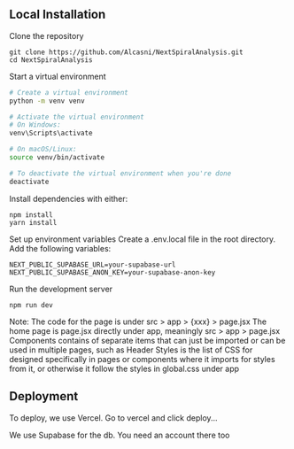 ## Local Installation

Clone the repository

```
git clone https://github.com/Alcasni/NextSpiralAnalysis.git
cd NextSpiralAnalysis
```

Start a virtual environment

```bash
# Create a virtual environment
python -m venv venv

# Activate the virtual environment
# On Windows:
venv\Scripts\activate

# On macOS/Linux:
source venv/bin/activate

# To deactivate the virtual environment when you're done
deactivate
```

Install dependencies with either:

```
npm install
yarn install
```

Set up environment variables
Create a .env.local file in the root directory.
Add the following variables:

```
NEXT_PUBLIC_SUPABASE_URL=your-supabase-url
NEXT_PUBLIC_SUPABASE_ANON_KEY=your-supabase-anon-key
```

Run the development server

```
npm run dev
```

Note:
The code for the page is under src > app > {xxx} > page.jsx
The home page is page.jsx directly under app, meaningly src > app > page.jsx
Components contains of separate items that can just be imported or can be used in multiple pages, such as Header
Styles is the list of CSS for designed specifically in pages or components where it imports for styles from it, or otherwise it follow the styles in global.css under app

## Deployment

To deploy, we use Vercel. Go to vercel and click deploy...

We use Supabase for the db. You need an account there too 